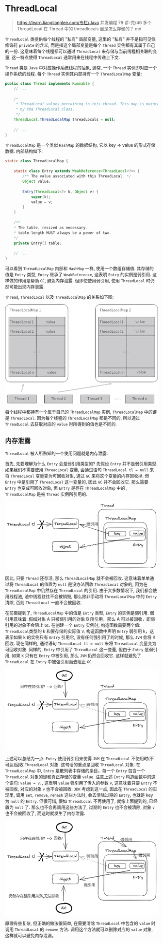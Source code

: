 # ThreadLocal
> https://learn.lianglianglee.com/专栏/Java 并发编程 78 讲-完/46 多个 ThreadLocal 在 Thread 中的 threadlocals 里是怎么存储的？.md

`ThreadLocal` 类提供每个线程的 "私有" 局部变量, 这里的 "私有" 并不是指可见性修饰符 `private` 的含义, 而是指这个局部变量是每个 `Thread` 实例都有其属于自己的一份.
这意味着每个线程都可以通过 `ThreadLocal` 来存储与当前线程相关联的变量, 这一特点使得 `ThreadLocal` 通常用来在线程中传递上下文.

`Thread` 类是 `Java` 中对应操作系统线程的抽象, 通常, 一个 `Thread` 实例即对应一个操作系统的线程. 
每个 `Thread` 实例其内部持有一个 `ThreadLocalMap` 变量: 
```java
public class Thread implements Runnable {
    // ...

    /* 
     * ThreadLocal values pertaining to this thread. This map is maintained
     * by the ThreadLocal class. 
     */
    ThreadLocal.ThreadLocalMap threadLocals = null;

    // ...
}
```

`ThreadLocalMap` 是一个类似 `HashMap` 的数据结构, 它以 key => value 的形式存储数据. 内部结构如下:
```java
static class ThreadLocalMap {
    
    static class Entry extends WeakReference<ThreadLocal<?>> {
        /** The value associated with this ThreadLocal. */
        Object value;

        Entry(ThreadLocal<?> k, Object v) {
            super(k);
            value = v;
        }
    }

    /**
    * The table, resized as necessary.
    * table.length MUST always be a power of two.
    */
    private Entry[] table;

    // ...
}
```
可以看到 `ThreadLocalMap` 内部和 `HashMap` 一样, 使用一个数组存储值. 其存储的值是 `Entry` 类型, `Entry` 继承了 `WeakReference`, 这表明 `Entry` 的实例是弱引用. 这样做的作用是帮助 `GC`, 避免内存泄露. 但即使使用弱引用, 使用 `ThreadLocal` 时仍然可能出现内存泄露.

`Thread`, `ThreadLocal` 以及 `ThreadLocalMap` 的关系如下图:

![](https://raw.githubusercontent.com/zoooooway/picgo/nom/202304231153762.png)

每个线程中都持有一个属于自己的 `ThreadLocalMap` 实例, `ThreadLocalMap` 中的键是 `ThreadLocal`. 因为每个线程的 `ThreadLocalMap` 都是不同的, 所以通过 `ThreadLocal` 去获取对应的 `value` 时所得到的值也是不同的.

## 内存泄露
`ThreadLocal` 被人所熟知的一个使用问题就是内存泄露. 

首先, 先要理解为什么 `Entry` 会是弱引用类型的?
先假设 `Entry` 并不是弱引用类型. 如果我们不需要使用 `ThreadLocal` 变量, 会通过语句 `ThreadLocal tl = null` 来将 `ThreadLocal` 变量变为可回收对象, 通过 `GC` 来将这个变量的内存回收掉. 但 `Entry` 中是引用了 `ThreadLocal` 这一变量的, 因此 `GC` 并不会回收它. 那么需要 `Entry` 也变成可回收对象, 但 `Entry` 是存在 `ThreadLocalMap` 中的 , `ThreadLocalMap` 是被 `Thread` 实例所引用的.

![](https://raw.githubusercontent.com/zoooooway/picgo/nom/202304272123530.png)

因此, 只要 `Thread` 还存活, 那么 `ThreadLocalMap` 就不会被回收. 这意味着单单通过将 `ThreadLocal` 的值置为 `null` 是没办法回收 `ThreadLocal` 对象的, 因为在 `ThreadLocalMap` 中仍然存在 `ThreadLocal` 的引用. 由于大多数情况下, 我们都会使用线程池, 池中线程往往不会被销毁, 那么除非手动将 `ThreadLocalMap` 中的 `Entry` 清除, 否则 `ThreadLocal` 一直不会被回收.

在前面提到了, `ThreadLocalMap` 中的值是 `Entry` 类型, `Entry` 的实例是弱引用. 弱引用意味着: 假如对象 A 只被弱引用的对象 B 所引用，那么 A 可以被回收，即弱引用的对象不会阻止 `GC`.
在创建一个 `Entry` 实例时, 构造函数需要两个值: `ThreadLocal`类型的 k 和要存储的实际值 v, 构造函数中声明 `Entry` 弱引用 k，这表示如果 k 的实例只有 `Entry` 引用它, 没有任何强引用了的时候, 那么 `JVM` 会将 K 回收. 
现在同样的, 通过语句 `ThreadLocal tl = null` 来将 `ThreadLocal` 变量变为可回收对象. 同样的, `Entry` 中引用了 `ThreadLocal` 这一变量, 但由于 `Entry` 是弱引用, 如果 k 只有在 `Entry` 中被引用, 那么 `JVM` 仍然会回收它. 这样就避免了 `ThreadLocal` 在 `Entry` 中被强引用而去阻止 `GC`.

![](https://raw.githubusercontent.com/zoooooway/picgo/nom/202304272125055.png)

上述可以总结为一点: `Entry` 使用弱引用来使得 `JVM` 在 `ThreadLocal` 不使用时(不可达)回收 `ThreadLocal` 对象. 
这句话的重点是回收 `ThreadLocal` 对象. 在 `ThreadLocalMap` 中, `Entry` 是散列表中存储的条目，每一个 `Entry` 包含一个 `ThreadLocal` 对象的键和真正存储的变量 `value`. 注意上述 `Entry` 构造函数中的这个语句: `value = v;`, 这表明 `value` 强引用了传入的参数 `v`, 这意味着只要 `Entry` 不被回收, 对应的对象 `v` 也不会被回收. 
`JDK` 考虑到这一点, 因此在 `ThreadLocal` 的实现里, 调用 `set`, `remove`, `rehash` 这些方法时, 会去清除过期的 `Entry`, 也就是 key 为 `null` 的 `Entry`.
但很可惜, 假如 `ThreadLocal` 不再使用了, 就像上面提到的, 已经置为 `null` 了. 那么也不会再调用这些方法了, 过期的 `Entry` 也不会被清除, 对象 `v` 也不会被回收了, 而这时就发生了内存泄露.

![](https://raw.githubusercontent.com/zoooooway/picgo/nom/202304272130966.png)

原理有些复杂, 但正确的做法很简单, 在需要清除 `ThreadLocal` 中包含的 `value` 时调用 `ThreadLocal` 的 `remove` 方法. 调用这个方法就可以删除对应的 `value` 对象, 这样就可以避免内存泄漏。







